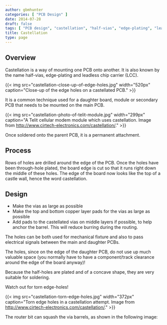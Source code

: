 ```yaml
---
author: gbmhunter
categories: [ "PCB Design" ]
date: 2014-07-28
draft: false
tags: [ "PCB design", "castellation", "half-vias", "edge-plating", "leadless chip carrier", "LCC"]
title: Castellation
type: page
---
```


## Overview

Castellation is a way of mounting one PCB onto another. It is also known by the name half-vias, edge-plating and leadless chip carrier (LCC).

{{< img src="castellation-close-up-of-edge-holes.jpg" width="520px" caption="Close-up of the edge holes on a castellated PCB."  >}}

It is a common technique used for a daughter board, module or secondary PCB that needs to be mounted on the main PCB.

{{< img src="castellation-photo-of-telit-module.jpg" width="299px" caption="A Telit cellular modem module which uses castellation. Image from http://www.cirtech-electronics.com/castellation/."  >}}

Once soldered onto the parent PCB, it is a permanent attachment.

## Process

Rows of holes are drilled around the edge of the PCB. Once the holes have been through-hole plated, the board edge is cut so that it runs right down the middle of these holes. The edge of the board now looks like the top of a castle wall, hence the word castellation.

## Design

* Make the vias as large as possible
* Make the top and bottom copper layer pads for the vias as large as possible
* Add pads to the castellated vias on middle layers if possible, to help anchor the barrel. This will reduce burring during the routing.

The holes can be both used for mechanical fixture and also to pass electrical signals between the main and daughter PCBs.

The holes, since on the edge of the daughter PCB, do not use up much valuable space (you normally have to have a component/track clearance around the edge of the board anyway)!

Because the half-holes are plated and of a concave shape, they are very suitable for soldering.

Watch out for torn edge-holes!

{{< img src="castellation-torn-edge-holes.jpg" width="372px" caption="Torn edge holes in a castellation attempt. Image from http://www.cirtech-electronics.com/castellation/."  >}}

The router bit can squash the via barrels, as shown in the following image:
